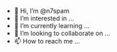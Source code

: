- 👋 Hi, I’m @n7spam
- 👀 I’m interested in ...
- 🌱 I’m currently learning ...
- 💞️ I’m looking to collaborate on ...
- 📫 How to reach me ...

<!---
n7spam/n7spam is a ✨ special ✨ repository because its `README.md` (this file) appears on your GitHub profile.
You can click the Preview link to take a look at your changes.
--->
